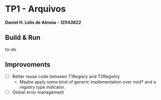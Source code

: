 # TP1 - Arquivos

**Daniel H. Lelis de Almeia - *12543822***

## Build & Run

to-do

## Improvoments

- [ ] Better reuse code between T1Regisry and T2Registry
  - Maybe apply some kind of generic implementation over void* and a registry type indicator.
- [ ] Global error management

